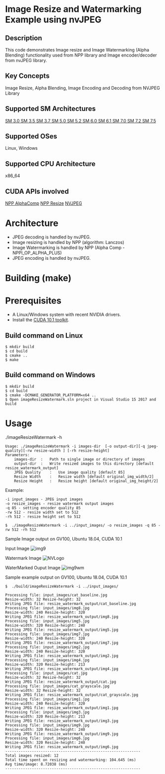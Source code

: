 # Image Resize and Watermarking Example using nvJPEG

## Description

This code demonstrates Image resize and Image Watermarking (Alpha Blending) functionality used from NPP library and Image encoder/decoder from nvJPEG library.

## Key Concepts

Image Resize, Alpha Blending, Image Encoding and Decoding from NVJPEG Library

## Supported SM Architectures

[SM 3.0 ](https://developer.nvidia.com/cuda-gpus)  [SM 3.5 ](https://developer.nvidia.com/cuda-gpus)  [SM 3.7 ](https://developer.nvidia.com/cuda-gpus)  [SM 5.0 ](https://developer.nvidia.com/cuda-gpus)  [SM 5.2 ](https://developer.nvidia.com/cuda-gpus)  [SM 6.0 ](https://developer.nvidia.com/cuda-gpus)  [SM 6.1 ](https://developer.nvidia.com/cuda-gpus)  [SM 7.0 ](https://developer.nvidia.com/cuda-gpus)  [SM 7.2 ](https://developer.nvidia.com/cuda-gpus)  [SM 7.5 ](https://developer.nvidia.com/cuda-gpus)

## Supported OSes

Linux, Windows

## Supported CPU Architecture

x86_64

## CUDA APIs involved
[NPP AlphaComp](https://docs.nvidia.com/cuda/npp/group__image__alphacomp.html)
[NPP Resize](https://docs.nvidia.com/cuda/npp/group__image__resize.html)
[NVJPEG](https://docs.nvidia.com/cuda/nvjpeg/index.html)


# Architecture
- JPEG decoding is handled by nvJPEG.
- Image resizing is handled by NPP (algorithm: Lanczos)
- Image Watermarking is handled by NPP (Alpha Comp - NPPI_OP_ALPHA_PLUS)
- JPEG encoding is handled by nvJPEG.

# Building (make)

# Prerequisites
- A Linux/Windows system with recent NVIDIA drivers.
- Install the [CUDA 10.1 toolkit](https://developer.nvidia.com/cuda-downloads).

## Build command on Linux
```
$ mkdir build
$ cd build
$ cmake ..
$ make
```

## Build command on Windows
```
$ mkdir build
$ cd build
$ cmake -DCMAKE_GENERATOR_PLATFORM=x64 ..
$ Open imageResizeWatermark.sln project in Visual Studio 15 2017 and build
```




# Usage
./imageResizeWatermark -h
```
Usage: ./imageResizeWatermark -i images-dir  [-o output-dir][-q jpeg-quality][-rw resize-width ] [-rh resize-height]
Parameters: 
	images-dir	:	Path to single image or directory of images
	output-dir	:	Write resized images to this directory [default resize_watermark_output]
	JPEG Quality	:	Use image quality [default 85]
	Resize Width	:	Resize width [default original_img_width/2]
	Resize Height	:	Resize height [default original_img_height/2]

```
Example:
```
-i input_images - JPEG input images
-o resize_images - resize watermark output images
-q 85 - setting encoder quality 85
-rw 512 - resize width set to 512
-rh 512 - resize height set to 512
```
```
$  ./imageResizeWatermark -i ../input_images/ -o resize_images -q 85 -rw 512 -rh 512

```
Sample Image output on GV100, Ubuntu 18.04, CUDA 10.1

Input Image
![img9](/nvJPEG/Image-Resize-WaterMark/img9.png)

Watermark Image
![NVLogo](/nvJPEG/Image-Resize-WaterMark/NVLogo.png)

WaterMarked Ouput Image
![img9wm](/nvJPEG/Image-Resize-WaterMark/img9wm.png)



Sample example output on GV100, Ubuntu 18.04, CUDA 10.1

```
$  ./build/imageResizeWatermark -i ../input_images/
```
```
Processing file: input_images/cat_baseline.jpg
Resize-width: 32 Resize-height: 32
Writing JPEG file: resize_watermark_output/cat_baseline.jpg
Processing file: input_images/img8.jpg
Resize-width: 240 Resize-height: 320
Writing JPEG file: resize_watermark_output/img8.jpg
Processing file: input_images/img5.jpg
Resize-width: 320 Resize-height: 240
Writing JPEG file: resize_watermark_output/img5.jpg
Processing file: input_images/img7.jpg
Resize-width: 240 Resize-height: 320
Writing JPEG file: resize_watermark_output/img7.jpg
Processing file: input_images/img2.jpg
Resize-width: 240 Resize-height: 320
Writing JPEG file: resize_watermark_output/img2.jpg
Processing file: input_images/img4.jpg
Resize-width: 320 Resize-height: 213
Writing JPEG file: resize_watermark_output/img4.jpg
Processing file: input_images/cat.jpg
Resize-width: 32 Resize-height: 32
Writing JPEG file: resize_watermark_output/cat.jpg
Processing file: input_images/cat_grayscale.jpg
Resize-width: 32 Resize-height: 32
Writing JPEG file: resize_watermark_output/cat_grayscale.jpg
Processing file: input_images/img1.jpg
Resize-width: 240 Resize-height: 320
Writing JPEG file: resize_watermark_output/img1.jpg
Processing file: input_images/img3.jpg
Resize-width: 320 Resize-height: 213
Writing JPEG file: resize_watermark_output/img3.jpg
Processing file: input_images/img9.jpg
Resize-width: 320 Resize-height: 240
Writing JPEG file: resize_watermark_output/img9.jpg
Processing file: input_images/img6.jpg
Resize-width: 320 Resize-height: 240
Writing JPEG file: resize_watermark_output/img6.jpg
------------------------------------------------------------- 
Total images resized: 12
Total time spent on resizing and watermarking: 104.645 (ms)
Avg time/image: 8.72038 (ms)
------------------------------------------------------------- 

```

